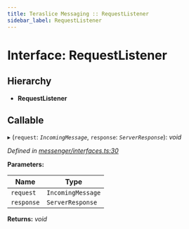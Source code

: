 ```yaml
---
title: Teraslice Messaging :: RequestListener
sidebar_label: RequestListener
---
```


# Interface: RequestListener

## Hierarchy

* **RequestListener**

## Callable

▸ (`request`: *`IncomingMessage`*, `response`: *`ServerResponse`*): *void*

*Defined in [messenger/interfaces.ts:30](https://github.com/terascope/teraslice/blob/e7b0edd3/packages/teraslice-messaging/src/messenger/interfaces.ts#L30)*

**Parameters:**

Name | Type |
------ | ------ |
`request` | `IncomingMessage` |
`response` | `ServerResponse` |

**Returns:** *void*
